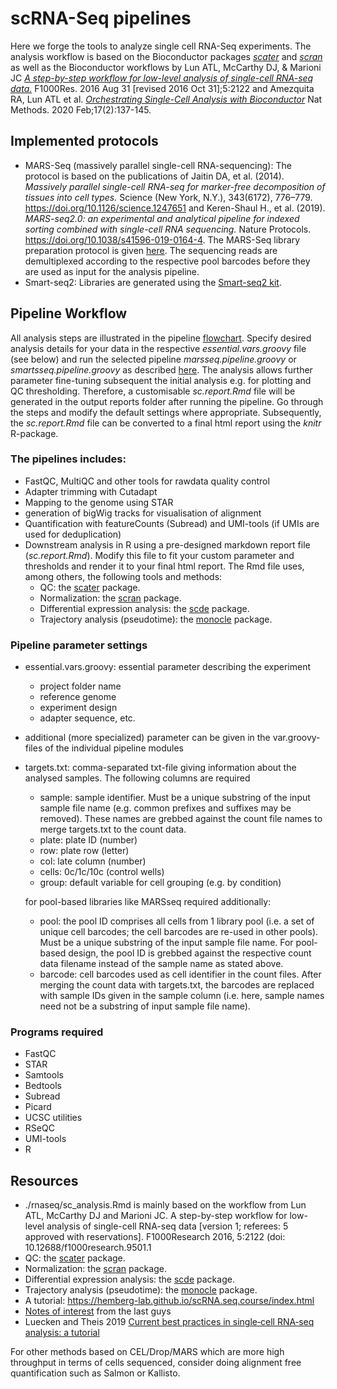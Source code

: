 # scRNA-Seq pipelines

Here we forge the tools to analyze single cell RNA-Seq experiments. The analysis workflow is based on the Bioconductor packages [*scater*](https://bioconductor.org/packages/devel/bioc/vignettes/scater/inst/doc/overview.html) and [*scran*](https://bioconductor.org/packages/devel/bioc/vignettes/scran/inst/doc/scran.html) as well as the Bioconductor workflows by Lun ATL, McCarthy DJ, & Marioni JC [*A step-by-step workflow for low-level analysis of single-cell RNA-seq data.*](http://doi.org/10.12688/f1000research.9501.1) F1000Res. 2016 Aug 31 [revised 2016 Oct 31];5:2122 and Amezquita RA, Lun ATL et al. [*Orchestrating Single-Cell Analysis with Bioconductor*](https://osca.bioconductor.org/index.html) Nat Methods. 2020 Feb;17(2):137-145.

## Implemented protocols
 - MARS-Seq (massively parallel single-cell RNA-sequencing): The protocol is based on the publications of Jaitin DA, et al. (2014). *Massively parallel single-cell RNA-seq for marker-free decomposition of tissues into cell types.* Science (New York, N.Y.), 343(6172), 776–779. https://doi.org/10.1126/science.1247651 and Keren-Shaul H., et al. (2019). *MARS-seq2.0: an experimental and analytical pipeline for indexed sorting combined with single-cell RNA sequencing.* Nature Protocols. https://doi.org/10.1038/s41596-019-0164-4. The MARS-Seq library preparation protocol is given [here](https://github.com/imbforge/NGSpipe2go/blob/master/resources/MARS-Seq_protocol_Step-by-Step_MML.pdf). The sequencing reads are demultiplexed according to the respective pool barcodes before they are used as input for the analysis pipeline.  
- Smart-seq2: Libraries are generated using the [Smart-seq2 kit](http://www.nature.com/nmeth/journal/v10/n11/full/nmeth.2639.html). 

## Pipeline Workflow
All analysis steps are illustrated in the pipeline [flowchart](https://www.draw.io/?lightbox=1&highlight=0000ff&edit=_blank&layers=1&nav=1&title=scRNA-Seq#R7R3ZcpvK8mtUlTxIxSIh6dF2oiyVODm2Uzk5LykEI4kYAWGxrXz9nZ6FdUBIQoDjm%2BTeIwYYZqZ7eu%2BegXq1fXrn697ms2sie6BI5tNAfTNQFFmdTPB%2FoGVHW6bKjDasfctkDyUNt9YfxBol1hpZJgoyD4aua4eWl200XMdBRphp033ffcw%2BtnLt7Fc9fY0KDbeGbhdbv1tmuGGtsjZPbrxH1nrDPj1TpvTGUjfu174bOex7jusgemer827YHIONbrqPqSb17UC98l03pL%2B2T1fIhmXlK0bfW5TcjYfsIyes88J76eNqcz0L7YfNzfL6%2Fe3i55%2F3Qw6AB92O2FoMFM3GHV6a1gOsrm2tHXJD%2Bx3BUC99sgzxJf61Zv8lry39fAseEumLt5LFCHd87Tfh1sa%2FZHzP1pfIvoyX9Mq1XZ88pC7IH%2FxIEPrufQwkvIiXK9cJGUbJGoxbDzbIZD2SfuKrlWXbqU4R%2BRN3yu8QGKqXhru1DHwp4d9rWw8C9juGo0T6D%2FXQcmGFhnMpnl4aKgxQD8gP0VOqiUHpHXK3KPR3%2BBF2dzbR6CtsMw1nDAsfU6g5ZW2bFFaOJZVtCbYd1nHfCV7gHww1xGjyYFz%2Fc%2Fs9%2Bhi9%2BfPf3Ye7xY%2Fg4b%2Bh%2FKLx5K0Gf8vwZO3rpoWhfQz6NIAtykzKYEtMU1PYMpYE2KLxB0%2FBlj%2Ffwzd30r%2F%2FfVzcvPW3snn3bvdhOJELwEMmprfs0vXDjbt2Hd1%2Bm7SmIAALkzzzyXU9BpZfKAx3DIR6FLq4KYUU6MkK%2F4XXRxN29SN1580T65lc7PiFg%2Bebegkuf6TvJa%2BRq%2BQ98wLYDr40ALYAaWhcWDYfThEBMwhXCvnAjXwDVexFtsdD3V%2BjsOo59iAsfSUi%2BcjGNOwhywpFSEFexfPWd6kHPNdywiDV81doSPBzPJtk8VMZZ9lU7vnJbFb1PP5BR5CgZzyVWhj75e7L%2Fa%2FN7Ofvf%2B9CZfHz%2BrusLYez54KwRaw6PyKNZ00j0km8SN3DiRIgctYDlH8YEDBc4AdkzXsq50vwcK1exsJerpTBxeVWtxwAiuUh28LcADdeptkc%2FcY%2Bflh7JJXzCTzdybfpwAp8tMr0uglDkLYvADrKYm2FmMuOfNsbORg7lIW1Xa5cjCn45%2FW7W5iasnbxxRD%2Fb2m7S%2BDe6AH0ggWfN6YKi8C4ub4I0G%2F4udX9EP8c8fsjzL7dh1167JLBWGXSiFF%2BGPqRY%2Bgh3m2FeVb0Gq%2FrIlkAKfUvhocuEEVE61YCurzg0gU2VvbSDbwxYILGwV3e6UnQbh6sYvLQCJEZEmJshfoSv50iM1j%2FRivLsYhCokivlnDndaXA%2Fezmbbu6GRBeE3jIINwGa%2BEwUdC5XTOyAQ2f%2F%2FwQxnIntHRgh7pjxpMbwrStFRY4CdPXMU9F%2FlETbgAHn5ARhbDeKRwsGUm5MncGHUgTqEBc20mrQPK4ARVILDMJhJTcEmBF0IOfWFH0sMoIk6cCI5fuZrwhtjyNhctVKSXVXkO5sGSKYMV422E6Q0HIHypZpWCa7cBdrQJgQjkgHCboiw0Zky4lff77R0bq36eaDtKKaaKnlqimTWoIslJX12xJQ%2FgWIP%2FL8heYgDGpBCtQPQ1g6T4BRbOcNaVpS9c3kT%2FEzSAaEEmBIT6heBLG8kl8J23jvSCihIrG8Dd%2BwtNNM%2B5b6Z8kRuEXjMKnjEHucOkr29FJEpeAI3GBpgi%2FcuDkmRXaZmeIUQdL8gaBTqpDqfBUDMPUU0o5IMOla%2B4KjQURKzRjPUXfejYaVAljycPF13mLxRsMSu14t5KDRYFUX1at%2FqGxOOaKWSx133DN5qcR9yu98tHvyPIB%2BzBwcf%2FS54ub2%2BEtIHL57GoO5OD5eq5rNz5Z2qn04U3ldF93Ml9MnxuELuuOTdWJtkvkdzIvsNU2PivSqfTKxry%2Fo2kZTWInnxbuNNo6HQOMEO7m5iZhfWkhk%2F%2BDn9IrA%2FMNn2zDR%2FhSJ3MEocJrbo6sOwn8EWtni5ywi0mNRqPmpqQ7IDW64QZ0XMnUQ%2F1cU4JGEUsn0hMRS9KabLWOoaSEX6aUpPQNUMksQ7cvmMc0BCXikvtPbbSCz7j4qZVNHEwr4lNKqxOPGytEt1iqgR4ffd2Lx3WaFq1kdDJ5pglUQpFOKM8PFuTxZUqWP0CBUzp11Tw3BY6D9NkocJ5Q%2FN%2Fi4VsOlfAlL9HZaPuQ7CC4p6XuYaQPh2xXXRAZ36GWsrJ4BN7wNTGnigxsy1pUx8u3bQpPHTVVSh7g5kysZl6mNK9ulM3Ycjl60P2gEaN%2FWZcnKaAFEJ0HIHkhy3cfLKLopC28IkSrZG%2BXsUH4Gr%2BYWRZmoyj9Ln0N5iq0JEuvXC8cHS4PpZZzL4dUqjnkqbyQKfyfyOuNxdlkueNYntbjjvIRQVnHc0eRc7xVuzP%2FYG8Nz%2BMsGM9geBZGmMjqy5Nbmgp4qh3xpPVEiollhIUehP9cEZJcR4D4HWHSF%2B6IDs7VU3cFA9YfybCJbxAGi%2Fnu%2FYB50nL8fBMtR3hvV%2FByxse3eHBA8Rex2xQeA88dvvHbGNHmmNvupeoUTqVUXUR3cpQ%2BS7hVrYS%2Bk0hO1rGURfgGCP1EygWgjYuUXtYEJEo73JlYh9ALQyy5ylVCTpC9dB9boCRKNSk5H0kY1yQJE6lpknBkEGTWQT3WpBxWnBbUKMSReDVfNo40DPpiwKqcg62a82ZTJGVvJUA%2FFYfU6bRRHBKKLT1yl%2B%2FBozKxRe1MbKlLo8Z9CdTO0ygljV%2F78XE8OT8%2Bys8mtaDRSO3aqNSWBFyAlqb52q%2FVxtve6xvVfHKt%2B2t1qPWHehzKhFoAljrvxb6fqrl9n%2BUr%2B59vOEHj9uHi8Z186%2F78cjn%2F8k19%2BrrZ3g97pD3%2FvXxo2gt8PJUPTWYn8aHauv3t3cVNbc3%2BBqvuxGjseRBkdE4dPsm3wBA%2FXIkfpyBzTiW%2B4QjguZxFmo6VdvHaMmk6ZZ0lfhMa3CR9TfwpOVoHvqzUQjNXVtYQAguZdy1vLdMkpDAHk6Tlhq2EOijJbiUJzsQBTskU2714WJNL%2FA%2Bv3hUw1wke5hW%2BlpNr%2FA8e98Mr18Fd6xYBLsII%2B4iCcFBMyG0ADdQZfDxrvSnggdBMr44PxoN6MtALlVi1ukyncQPNacmFWmGL1ncPkkQJ5iSUjnBFf4lCLwK2A%2FUrYINfFJgOvvnbqGI53fmeY7%2BiG0%2FDIhyJxTUm467jPzw9YCZNXnj%2B%2F0LfWjbg%2B3tkPyDoddBGZM2Uc6MKk7KQKh3BnWri%2BbRneC4VUN1HQWSHQT%2BR3cAEOo3i4DS3gELbOwJWDFVFirYWVLGh6WpE%2FjPR0Iw8G%2BMdPF2dmtdqfMKL35Iaz3XZuyUPD3aruSVnvd%2BStrvu6X7EIxvyvWi4to0l81RIPdIN2I%2BcQ%2FULwc%2BAzBO1Rf4ilnqVLqXerkx%2FXJjdK%2FXOO7PTVo67N6SnKPX6CFTJnlKfVsMumUixiFdkEWwsZ%2FczMHxHD9Dvn%2FQGVu5%2FhiTRaBEYI9o2utmap0Vi5rsqDbDMByv2eXHII%2FjGaINsD%2FnB6ObkRRJ2WViYfsWqfsXjxUQv3mywJX0wQqYrTBAmO0qNOI4O%2Feya1gpoFsEM8mAiChtREEJXmr4FRuosAyrHJZGnwLlpoYMQ40ewwcQgoLROkRyETJRGN1F2Yy%2BYeVvS6nxWj8HLSgMcXlzk7fREjF%2FR1uPPM3NjazGOcf029uGkeNtZnTFn8vUXnXS84h93zk%2FqBaU06B%2BxnBXy0ROmfhbJRavrKjGBGmwptQG7MaEJPFadRkeSmEjbWvo6Q%2BSz%2B1JykznYrTJuKzbyvLGQqtKtW%2BX%2B92P4aG23MlI%2Baab0dbwcXg6nz0XVODayOkN7yvSVHEURAL5xIqNpWa5UiHyj5LBAZIrUapyteKtMzxNCN82hMx9w6bjyocCnhdzVJp1BtASDoYJl1nDnoeAo2klMlKQ2E0nrwaQMZKudh9qhmPk5HE4yJ38FyRxLPQwf597O%2Fjslj63Q26hZp7Yzs%2FGQ45OMcMqzib%2FrQ650bSirPYmT4gSDG31Z2fjSOKnc89q4VWb2k7rMDgyYIi%2BRiCmw3mMNIGXVT9xrZ%2BRn6fq1dCKHMzLtWTKyfEjVRCnWg2iTkYnjwV9gOYimTBHTmvRuJveC3k3lrEljMt8jvOeeH8%2FboXdLfXsFxkRy5ExNamdgwkJqLy2t9Xdr3UaSJx6mwYZ5OEWbPkuKlhfNJ1q3ormQolUndv5fMhceTZCmYcJVbUswr00lLkzz2%2BcPl7Ts4R3esBLkiv%2FOBl6IiEa6Lr1uEh8J7mjAnSdJIUXmu7kh6wMfIGndBLN1k5gEiBn1Rq6MAcqWwW9H0MLTwrIdm0noknEfTqNm7dOo3LlBqwn8HRSPCML3luTvIB91je9o5A%2FsY%2Fh%2BCNtm0lQNk5xIpwhKfHVuzv3rJbr%2BmnOztVEm8tHmXDWLZi2Zc%2FmA%2B2bOXSMHXbrmDouFSm2R0OcKMBMlMbl%2BIFQbeoMPImcNrvU2bLnwSSiOiAejHEyIJ9KgdUJ8BmFxPOtWWBRb%2BP5631ej0mLtzNx%2BWvg0tZ8WPiysHWbcw9hHKtXS0DAeS8%2FKGxUE2cCzrTA8d9pkSv7k8zlc5uwgeTInJVaJmmXiabkIegaZU5O6lTkrTVy9CYAtxt6Hvm7c9zT%2BlVqtYMpskMxC%2F2AFUNEsoEfk9j7VpAFszwfqjQUmprNF4gstHz2qnNB%2FCWFWW0JoWkA4KX6fD%2Fso8nX2gso3CGLnHAN4%2BTvkuJlzSiqkhO7pGpVPSKEHDAG8JZ6I%2B3GdmUQ%2B0n2F9DDyc6fxkW%2Bsw1XbMd2FKO2kDjAL0LZdmowYkCkCTlcVWx4cWQ64weq%2BTcgkSoZIT%2BW60dRSA1RavIOLpSEKC3fewr0xDXm5hXvFKnaPHDIxzzzIISO3yEDngiAacYJgvzLg5uV1H3p%2FplwSaRMnZxFMqlYVXtr5a3RJssUpBuT8LbxT2flb1GOWy3HjKUz3mJXDWUj8GvN2Urs%2FrlNA%2FWk6QTZRJWdq19DxW7vACsg6Iy84%2FbScc53k8%2F%2BBnX5Q0HM492fOSxrE4lCxZpI8E7D22fR0aix0AT7%2F7PH97rs6x6%2Fy02rrqaNd8c54mJ1Yzz44dbLH9cfc4WE9sp7xuIy4lswfy%2FOQ%2BbpqZK3oio6%2BpaG3mIc9gE5IjpWnpj1PZ4dWIibC1M3NbVPXdV1bHt3IIxpBsv7T51EqR4zyWZtKc0q4ILq4ZR2c1%2BPtsRMA6odmEuF7RMaW%2BjYhYi%2FC1J9NWlTnNUtNnq%2FoTqdZXU3Y%2BqdtGvu5Y7KDGpWNhANMp4eFA0xnsxyKnSnhB2qf3LACLHVDAhi0QNag1mkiZWDKc2%2B6j84gqUkCE2oh14fVb4E5HBwGME%2Bjx%2FOJeMp76qfjolm8TU%2F9e%2BnjanM9C%2B2Hzc3y%2Bv3t4uef98NyR30BuYAPCPlc3mY1FrGzT2gNom2CvLS7AjtblrIzVrU5BSRhheV0VAZrKhR6Li3sLMKKLEVvhNNlCYlAVBvLFab%2FUxidEAmKpxwuYX8PUodbxgU5oa8VFUxsolTV8KoctxubWOlZdgvynZXegWPBSvPakY2v9CmOZS0vEqcsvnyFk0ay1iJtKVMxKlWJKgFY56LvkfLuIba%2FMyCXzGsE7cMudrBP89jVptOzEr1frs9TuCzP0BnGbO8L6tap2I4vze9VuRgv1ovT24F16F5qgMXMtWzmz0SQM8EjJDMcRjkTh%2BmyzL1FPRMLN2fa62Wg2wsw2OWRUyz%2FiLBTOxN2HlrxHSTfIR8ZQVHKkyp8DHV6EXfyIcSANNIR54k3grwWBSQfjaF5sUhrAZfLhIfCgDTxiN7QxEli%2F0E0XtGEoxSAd4sCLkh8RTXrL4yxEt9P1%2BjZnhBvnP3K%2FMb1rT94fnr8%2FVjGUJvZJAUlYVzcJMpsXtwkZ7Nq%2F%2FX5wEWbdrow7rratpC2cv%2BY2x%2FvrA9vl7e3T%2B7O3X388eXbsK6Rm5sQuq7ykjtdcpo9VXbv87ymx7mN3OyQCWKQ%2BATHYtQu9eJ6OwKP4B4%2BQU7UoPUZYjmBNXJx4YwW760VgA6iO8iN4JrNiljTYru3IrR8lyPbszN851N9px2XbBSegNrxMXIHEUJ88ZVUSibW64aPRT2eFAqSe6pIZvuhyULAF21izxPwchbwyplcvXUhX%2BkSbh%2F0wjjIjqu0ngv0x0L%2B0KDKuqggXPu2QiqrBlnLMB759u4S8m5hOvu4ZYId9Cqkqbnqm%2BH8wD1Xn72Op2ruUNaxoO6Qohb5qzptwPMgrhspdbu1zn4qa1UVtP26QGd1jIXD7lMd4x6f%2Fn4ayM9zMMnBMU6T3LklMyWNPnufV7STDn%2BvZ5GY9Acdz3K2XV1EElNWpReIlLcLqPuqxeafnyinIFJtO8JVFOqm7oW17Qe8JV2Y0Udb9wGsoKQrYpVluWyspk7ccRflHA02xao4unKUe3bWhHwYndrHKrN8l%2FY41j3EysS2r8Hu8eCklxf2nq1woyoyl%2B67C3wXBazkVjm1CoQeX8ZBJ6nCVwvyR8g508ut5eWzrFqVq7P1VoO%2FgxJnUb5gF2vGVM0yGBtfswMoCUvf6CbBAimrvzUU6jmf5tigKAJxKnD%2FqHzJGwcuZ8yl0UgHxBKStyI732LHns1%2F8m5EcoCS7dL8bohDxzwtQo5BE%2BNYkU6bnj5asfvtQiZX0nIHtIT0d0Xoj%2BfRzmm%2BePbIeILT%2BFcQZl2zVf0X5pSfkkGhwGbBvvvPFSVrmIKT4Rw5uWvX3%2BLP%2F9Ez2YPx2X0SCaGq19UHE3IQV8lKsIR681cUhOSIQZqCXzhjFE97BRuULuuD7lsQSUNSLS3HsEfJEhg7g0SCeRs9QK9rjusNySyV0BNeVJ%2BPjRUJ%2BHp1QcEaDm%2Bv38Zj%2Fvb54msChVpfubKjgMOC%2Bossuh67ZPhBtBx6rhfZvKLPIeu6o8zvPi4ym9Rx46tDh1Cz2wvHAfKE9g7vYJx6Y61IRSkoUkQX3kdBwHEiLq9AyjFAkMKQFGIi3JqNBAi%2Fd%2BgAcGORdOTDCnJc56%2FJAZhP8vpRkTEImb7aRBaA0ELbIzX8SKtQI2e%2FdFApfDzOWl20ec5OW79SeNYw3FalcD7gvlUK%2FxzZoYU5b%2B2suWiLSTZhoTHDRu0diFUzSW6vf6VV5b5A82rtmLJqtjOBfNz1CQpyp7ECXdb8PNRDKFw%2BRtt6U3SlapD9rPj5NZ2l5aysdeQXJNIeGXNo3U7%2BBZDlNz5aZT5QIKGYio982xs5kIFTSkaHCSk1qXa1oAsC7fDYiF4mVTZTySFM608aMdYPQz9yIOTVLE5D3CFfW73Oep9%2FdbMG6HZXHKsJ%2BhY0v0aWW9Bb1VqLJp4vHdv2gpDjMxtZjFxPPUC6OAK%2BpIHqhMC5Xf%2FedokdZ4u1xzXRf1PjFemB5d0e0YCVV8KSggO%2B%2B6q5AeKF0LHYCQyHjYCD3I78TFYbCJgklxor9oMk4F8K9n8EUBQr6sjAYoOftdW5BmjxKQDWmtfr2JYiuptUOY4TwuPtGr%2BIBcGAFT6mDelSyLSWY2JMoAiOf3x2A2poChHYG%2B4RAvxNFjFA5KyKpK5jyUxa3QZnTEw2fde746ISDK48Nf40yVvJCN4TVZSKK6oXNW0ge0csZosM07mVPCl9ec96lcuFpYv43NOX8SVmMWH6cYxgm8%2BuCSr12%2F8B). Specify desired analysis details for your data in the respective *essential.vars.groovy* file (see below) and run the selected pipeline *marsseq.pipeline.groovy* or *smartsseq.pipeline.groovy* as described [here](https://github.com/imbforge/NGSpipe2go/blob/master/README.md). The analysis allows further parameter fine-tuning subsequent the initial analysis e.g. for plotting and QC thresholding. Therefore, a customisable *sc.report.Rmd* file will be generated in the output reports folder after running the pipeline. Go through the steps and modify the default settings where appropriate. Subsequently, the *sc.report.Rmd* file can be converted to a final html report using the *knitr* R-package.

### The pipelines includes:
- FastQC, MultiQC and other tools for rawdata quality control
- Adapter trimming with Cutadapt
- Mapping to the genome using STAR
- generation of bigWig tracks for visualisation of alignment
- Quantification with featureCounts (Subread) and UMI-tools (if UMIs are used for deduplication)
- Downstream analysis in R using a pre-designed markdown report file (*sc.report.Rmd*). Modify this file to fit your custom parameter and thresholds and render it to your final html report. The Rmd file uses, among others, the following tools and methods:
  - QC: the [scater](http://bioconductor.org/packages/release/bioc/html/scater.html) package.
  - Normalization: the [scran](http://bioconductor.org/packages/release/bioc/html/scran.html) package.
  - Differential expression analysis: the [scde](http://bioconductor.org/packages/release/bioc/html/scde.html) package.
  - Trajectory analysis (pseudotime): the [monocle](https://bioconductor.org/packages/release/bioc/html/monocle.html) package.

### Pipeline parameter settings
- essential.vars.groovy: essential parameter describing the experiment 
  - project folder name
  - reference genome
  - experiment design
  - adapter sequence, etc.
- additional (more specialized) parameter can be given in the var.groovy-files of the individual pipeline modules 
- targets.txt: comma-separated txt-file giving information about the analysed samples. The following columns are required 
  - sample: sample identifier. Must be a unique substring of the input sample file name (e.g. common prefixes and suffixes may be removed). These names are grebbed against the count file names to merge targets.txt to the count data.
  - plate: plate ID (number) 
  - row: plate row (letter)
  - col: late column (number)
  - cells: 0c/1c/10c (control wells)
  - group: default variable for cell grouping (e.g. by condition)
  
  for pool-based libraries like MARSseq required additionally:
  - pool: the pool ID comprises all cells from 1 library pool (i.e. a set of unique cell barcodes; the cell barcodes are re-used in other pools). Must be a unique substring of the input sample file name. For pool-based design, the pool ID is grebbed against the respective count data filename instead of the sample name as stated above.
  - barcode: cell barcodes used as cell identifier in the count files. After merging the count data with targets.txt, the barcodes are replaced with sample IDs given in the sample column (i.e. here, sample names need not be a substring of input sample file name).

### Programs required
- FastQC
- STAR
- Samtools
- Bedtools
- Subread
- Picard
- UCSC utilities
- RSeQC
- UMI-tools
- R

## Resources
- ./rnaseq/sc_analysis.Rmd is mainly based on the workflow from Lun ATL, McCarthy DJ and Marioni JC. A step-by-step workflow for low-level analysis of single-cell RNA-seq data [version 1; referees: 5 approved with reservations]. F1000Research 2016, 5:2122 (doi: 10.12688/f1000research.9501.1
- QC: the [scater](http://bioconductor.org/packages/release/bioc/html/scater.html) package.
- Normalization: the [scran](http://bioconductor.org/packages/release/bioc/html/scran.html) package.
- Differential expression analysis: the [scde](http://bioconductor.org/packages/release/bioc/html/scde.html) package.
- Trajectory analysis (pseudotime): the [monocle](https://bioconductor.org/packages/release/bioc/html/monocle.html) package.
- A tutorial: https://hemberg-lab.github.io/scRNA.seq.course/index.html
- [Notes of interest](https://hemberg-lab.github.io/scRNA.seq.course/ideal-scrnaseq-pipeline-as-of-oct-2017.html) from the last guys
- Luecken and Theis 2019 [Current best practices in single‐cell RNA‐seq analysis: a tutorial](https://www.embopress.org/doi/10.15252/msb.20188746)

For other methods based on CEL/Drop/MARS which are more high throughput in terms of cells sequenced, consider doing alignment free quantification such as Salmon or Kallisto.



